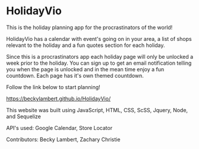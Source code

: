 # HolidayVio

This is the holiday planning app for the procrastinators of the world!

HolidayVio has a calendar with event's going on in your area, a list of shops relevant to the holiday and a fun quotes section for each holiday. 

Since this is a procrastinators app each holiday page will only be unlocked a week prior to the holiday. You can sign up to get an email notification telling you when the page is unlocked and in the mean time enjoy a fun countdown. Each page has it's own themed countdown. 


Follow the link below to start planning!

 https://beckylambert.github.io/HolidayVio/

 This website was built using JavaScript, HTML, CSS, ScSS, Jquery, Node, and Sequelize

 API's used: Google Calendar, Store Locator

 Contributors: Becky Lambert, Zachary Christie